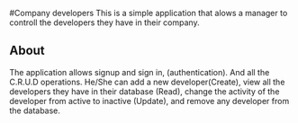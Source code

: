 #Company developers
This is a simple application that alows a manager to controll the developers they have in their company.
## About
The application allows signup and sign in, (authentication). And all the C.R.U.D operations. He/She can add a new developer(Create), view all the developers they have in their database (Read), change the activity of the developer from active to inactive (Update), and remove any developer from the database.
